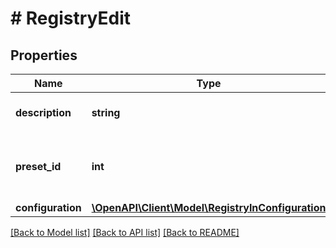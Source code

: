 # # RegistryEdit

## Properties

Name | Type | Description | Notes
------------ | ------------- | ------------- | -------------
**description** | **string** | Новое описание реестра | [optional]
**preset_id** | **int** | ID тарифа. Нельзя передавать вместе с &#x60;configuration&#x60; | [optional]
**configuration** | [**\OpenAPI\Client\Model\RegistryInConfiguration**](RegistryInConfiguration.md) |  | [optional]

[[Back to Model list]](../../README.md#models) [[Back to API list]](../../README.md#endpoints) [[Back to README]](../../README.md)
